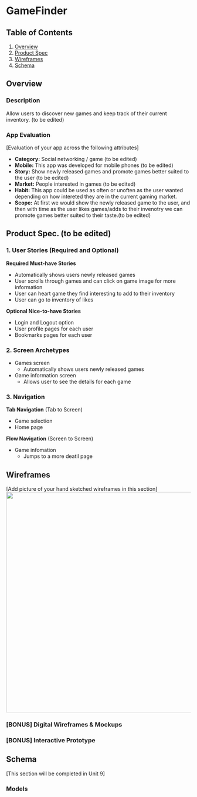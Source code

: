# GameFinder

## Table of Contents
1. [Overview](#Overview)
1. [Product Spec](#Product-Spec)
1. [Wireframes](#Wireframes)
2. [Schema](#Schema)

## Overview
### Description
Allow users to discover new games and keep track of their current inventory.  (to be edited)

### App Evaluation
[Evaluation of your app across the following attributes]
- **Category:** Social networking / game  (to be edited)
- **Mobile:** This app was developed for mobile phones  (to be edited)
- **Story:** Show newly released games and promote games better suited to the user (to be edited)
- **Market:** People interested in games  (to be edited)
- **Habit:** This app could be used as often or unoften as the user wanted depending on how intereted they are in the current gaming market. 
- **Scope:** At first we would show the newly released game to the user, and then with time as the user likes games/adds to their invenotry we can promote games better suited to their taste.(to be edited) 

## Product Spec. (to be edited)

### 1. User Stories (Required and Optional)

**Required Must-have Stories**

* Automatically shows users newly released games 
* User scrolls through games and can click on game image for more information 
* User can heart game they find interesting to add to their inventory 
* User can go to inventory of likes 

**Optional Nice-to-have Stories**

* Login and Logout option 
* User profile pages for each user
* Bookmarks pages for each user 

### 2. Screen Archetypes

* Games screen
   * Automatically shows users newly released games
* Game information screen 
   * Allows user to see the details for each game 

### 3. Navigation

**Tab Navigation** (Tab to Screen)

* Game selection
* Home page

**Flow Navigation** (Screen to Screen)

* Game infomation
   * Jumps to a more deatil page

## Wireframes
[Add picture of your hand sketched wireframes in this section]
<img src="YOUR_WIREFRAME_IMAGE_URL" width=600>

### [BONUS] Digital Wireframes & Mockups

### [BONUS] Interactive Prototype

## Schema 
[This section will be completed in Unit 9]
### Models
